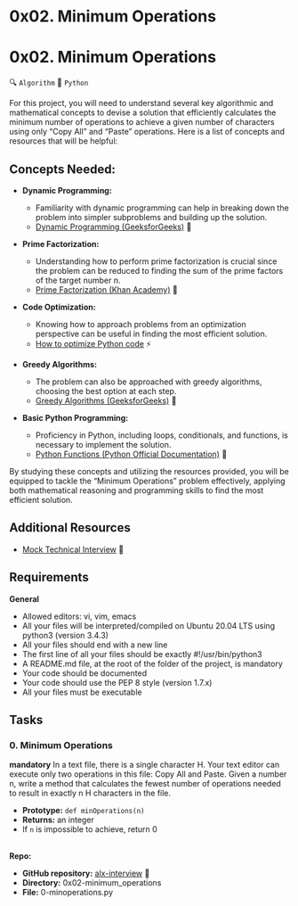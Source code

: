 # 0x02. Minimum Operations

# 0x02. Minimum Operations
🔍 `Algorithm` 🐍 `Python`

For this project, you will need to understand several key algorithmic and
mathematical concepts to devise a solution that efficiently calculates the
minimum number of operations to achieve a given number of characters using only
“Copy All” and “Paste” operations. Here is a list of concepts and resources
that will be helpful:

## Concepts Needed:

- **Dynamic Programming:**
  - Familiarity with dynamic programming can help in breaking down the problem
into simpler subproblems and building up the solution.
  - [Dynamic Programming (GeeksforGeeks)](https://www.geeksforgeeks.org/dynamic-programming/) 🧠

- **Prime Factorization:**
  - Understanding how to perform prime factorization is crucial since the problem can be reduced to finding the sum of the prime factors of the target number n.
  - [Prime Factorization (Khan Academy)](https://www.khanacademy.org/computing/computer-science/cryptography/comp-number-theory/v/unique-factorization-prime-factorization-theorem) 🔢

- **Code Optimization:**
  - Knowing how to approach problems from an optimization perspective can be useful in finding the most efficient solution.
  - [How to optimize Python code](https://stackify.com/python-performance-tips/) ⚡️

- **Greedy Algorithms:**
  - The problem can also be approached with greedy algorithms, choosing the best option at each step.
  - [Greedy Algorithms (GeeksforGeeks)](https://www.geeksforgeeks.org/greedy-algorithms/) 🤑

- **Basic Python Programming:**
  - Proficiency in Python, including loops, conditionals, and functions, is necessary to implement the solution.
  - [Python Functions (Python Official Documentation)](https://docs.python.org/3/tutorial/controlflow.html#defining-functions) 🐍

By studying these concepts and utilizing the resources provided, you will be equipped to tackle the “Minimum Operations” problem effectively, applying both mathematical reasoning and programming skills to find the most efficient solution.

## Additional Resources

- [Mock Technical Interview](https://www.pramp.com/) 📝

## Requirements
**General**

- Allowed editors: vi, vim, emacs
- All your files will be interpreted/compiled on Ubuntu 20.04 LTS using python3 (version 3.4.3)
- All your files should end with a new line
- The first line of all your files should be exactly #!/usr/bin/python3
- A README.md file, at the root of the folder of the project, is mandatory
- Your code should be documented
- Your code should use the PEP 8 style (version 1.7.x)
- All your files must be executable

## Tasks

### 0. Minimum Operations
**mandatory**
In a text file, there is a single character H. Your text editor can execute
only two operations in this file: Copy All and Paste. Given a number n, write a
method that calculates the fewest number of operations needed to result in
exactly n H characters in the file.

- **Prototype:** `def minOperations(n)`
- **Returns:** an integer
- If `n` is impossible to achieve, return 0
<br></br>

**Repo:**

- **GitHub repository:** [alx-interview](https://github.com/username/alx-interview) 📂
- **Directory:** 0x02-minimum_operations
- **File:** 0-minoperations.py

